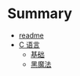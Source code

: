 # Summary

- [readme](./../readme.md)
- [C 语言](./c/title.md)
    - [基础](./c/基础.md)
    - [黑魔法](./c/黑魔法.md)
